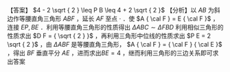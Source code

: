 【答案】 $4 - 2 \sqrt { 2 } \leq P B \leq 4 + 2 \sqrt { 2 }$
【分析】以 $A B$ 为斜边作等腰直角三角形 $A B F$ ，延长 $A F$ 至点 $\cdot$ ．使 $A { \cal F } = E { \cal F }$ ，连接 $E P , B E$ ．利用等腰直角三角形的性质得出 $\Delta A B C \sim \Delta F B D$ 利用相似三角形的性质求出 $D F = { \sqrt { 2 } }$ ，再利用三角形中位线的性质求出 $P E = 2 \sqrt { 2 }$ ，由 $\Delta A B F$ 是等腰直角三角形， $A { \cal F } = { \cal F } { \cal E }$ ，得出 $B F$ 垂直平分 $A E$ ，进而求出$B E = 4$ ，继而利用三角形的三边关系即可求出答案
